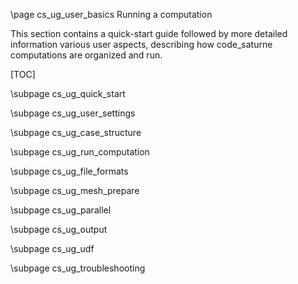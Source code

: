 <!--
  This file is part of code_saturne, a general-purpose CFD tool.

  Copyright (C) 1998-2024 EDF S.A.

  This program is free software; you can redistribute it and/or modify it under
  the terms of the GNU General Public License as published by the Free Software
  Foundation; either version 2 of the License, or (at your option) any later
  version.

  This program is distributed in the hope that it will be useful, but WITHOUT
  ANY WARRANTY; without even the implied warranty of MERCHANTABILITY or FITNESS
  FOR A PARTICULAR PURPOSE.  See the GNU General Public License for more
  details.

  You should have received a copy of the GNU General Public License along with
  this program; if not, write to the Free Software Foundation, Inc., 51 Franklin
  Street, Fifth Floor, Boston, MA 02110-1301, USA.
-->

\page cs_ug_user_basics Running a computation

This section contains a quick-start guide followed by more detailed information
various user aspects, describing how code_saturne computations are organized
and run.

[TOC]

\subpage cs_ug_quick_start

\subpage cs_ug_user_settings

\subpage cs_ug_case_structure

\subpage cs_ug_run_computation

\subpage cs_ug_file_formats

\subpage cs_ug_mesh_prepare

\subpage cs_ug_parallel

\subpage cs_ug_output

\subpage cs_ug_udf

\subpage cs_ug_troubleshooting
